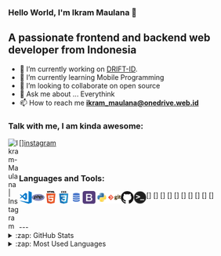 ### Hello World, I'm Ikram Maulana  👋

## A passionate frontend and backend web developer from Indonesia
- 🔭 I’m currently working on [DRIFT-ID](https://github.com/DRIFT-ID/drift).
- 🌱 I’m currently learning Mobile Programming
- 👯 I’m looking to collaborate on open source
- 💬 Ask me about ... Everythink
- 📫 How to reach me **ikram_maulana@onedrive.web.id**

### Talk with me, I am kinda awesome:
[<img align="left" alt="Ikram-Maulana | Instagram" width="22px" src="https://cdn.jsdelivr.net/npm/simple-icons@3.0.1/icons/instagram.svg" />][instagram](https://instagram.com/ikram_maulana)

<br />

### Languages and Tools:

[<img align="left" alt="Visual Studio Code" width="26px" src="https://raw.githubusercontent.com/github/explore/80688e429a7d4ef2fca1e82350fe8e3517d3494d/topics/visual-studio-code/visual-studio-code.png" />]
[<img align="left" alt="HTML5" width="26px" src="https://raw.githubusercontent.com/github/explore/80688e429a7d4ef2fca1e82350fe8e3517d3494d/topics/php/php.png" />]
[<img align="left" alt="HTML5" width="26px" src="https://raw.githubusercontent.com/github/explore/80688e429a7d4ef2fca1e82350fe8e3517d3494d/topics/html/html.png" />]
[<img align="left" alt="CSS3" width="26px" src="https://raw.githubusercontent.com/github/explore/80688e429a7d4ef2fca1e82350fe8e3517d3494d/topics/css/css.png" />]
[<img align="left" alt="SQL" width="26px" src="https://raw.githubusercontent.com/github/explore/80688e429a7d4ef2fca1e82350fe8e3517d3494d/topics/sql/sql.png" />]
[<img align="left" alt="SQL" width="26px" src="https://raw.githubusercontent.com/github/explore/80688e429a7d4ef2fca1e82350fe8e3517d3494d/topics/bootstrap/bootstrap.png" />]
[<img align="left" alt="python" width="26px" src="https://raw.githubusercontent.com/github/explore/80688e429a7d4ef2fca1e82350fe8e3517d3494d/topics/python/python.png" />]
[<img align="left" alt="Git" width="26px" src="https://raw.githubusercontent.com/github/explore/80688e429a7d4ef2fca1e82350fe8e3517d3494d/topics/git/git.png" />]
[<img align="left" alt="GitHub" width="26px" src="https://raw.githubusercontent.com/github/explore/78df643247d429f6cc873026c0622819ad797942/topics/github/github.png" />]
[<img align="left" alt="Terminal" width="26px" src="https://raw.githubusercontent.com/github/explore/80688e429a7d4ef2fca1e82350fe8e3517d3494d/topics/terminal/terminal.png" />]

<br />
<br />
---

<details>
  <summary>:zap: GitHub Stats</summary>

  <img align="left" alt="Ikram-Maulana GitHub Stats" src="https://github-readme-stats.vercel.app/api?username=Ikram-Maulana&show_icons=true&hide_border=true" />

</details>

<details>
  <summary>:zap: Most Used Languages</summary>

<img align="left" alt="Ikram Maulana GitHub Top Languages" src="https://github-readme-stats.vercel.app/api/top-langs/?username=ikram-maulana" />

</details>
